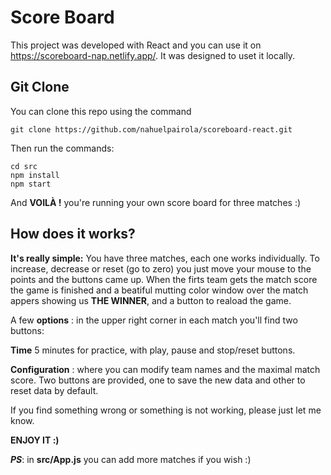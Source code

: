 # Score Board

This project was developed with React and you can use it on https://scoreboard-nap.netlify.app/. It was designed
to uset it locally.

## Git Clone

You can clone this repo using the command

```
git clone https://github.com/nahuelpairola/scoreboard-react.git
```

Then run the commands:

```
cd src
npm install
npm start
```

And **VOILÀ !** you're running your own score board for three matches :)

## How does it works?

**It's really simple:** You have three matches, each one works individually. To increase, decrease or reset (go to zero) you just move your mouse to the points and the buttons came up. When the firts team gets the match score the game is finished and a beatiful mutting color window over the match appers showing us **THE WINNER**, and a button to reaload the game.

A few **options** : in the upper right corner in each match you'll find two buttons:

**Time** 5 minutes for practice, with play, pause and stop/reset buttons.

**Configuration** : where you can modify team names and the maximal match score. Two buttons are provided, one to save
the new data and other to reset data by default.

If you find something wrong or something is not working, please just let me know.

**ENJOY IT :)**

**_PS_**: in **src/App.js** you can add more matches if you wish :)
